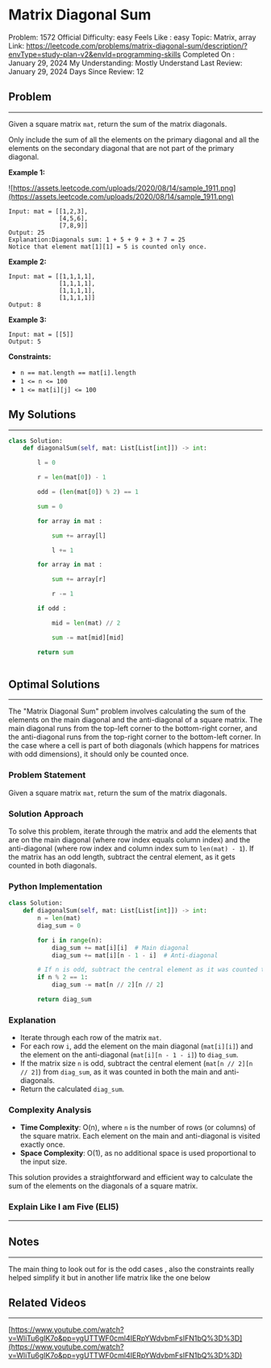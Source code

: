 # Matrix Diagonal Sum

Problem: 1572
Official Difficulty: easy
Feels Like : easy
Topic: Matrix, array
Link: https://leetcode.com/problems/matrix-diagonal-sum/description/?envType=study-plan-v2&envId=programming-skills
Completed On : January 29, 2024
My Understanding: Mostly Understand
Last Review: January 29, 2024
Days Since Review: 12

## Problem

---

Given a square matrix `mat`, return the sum of the matrix diagonals.

Only include the sum of all the elements on the primary diagonal and 
all the elements on the secondary diagonal that are not part of the 
primary diagonal.

**Example 1:**

![https://assets.leetcode.com/uploads/2020/08/14/sample_1911.png](https://assets.leetcode.com/uploads/2020/08/14/sample_1911.png)

```
Input: mat = [[1,2,3],
              [4,5,6],
              [7,8,9]]
Output: 25
Explanation:Diagonals sum: 1 + 5 + 9 + 3 + 7 = 25
Notice that element mat[1][1] = 5 is counted only once.

```

**Example 2:**

```
Input: mat = [[1,1,1,1],
              [1,1,1,1],
              [1,1,1,1],
              [1,1,1,1]]
Output: 8
```

**Example 3:**

```
Input: mat = [[5]]
Output: 5
```

**Constraints:**

- `n == mat.length == mat[i].length`
- `1 <= n <= 100`
- `1 <= mat[i][j] <= 100`

## My Solutions

---

```python
class Solution:
    def diagonalSum(self, mat: List[List[int]]) -> int:

        l = 0 

        r = len(mat[0]) - 1 

        odd = (len(mat[0]) % 2) == 1 

        sum = 0

        for array in mat : 

            sum += array[l]

            l += 1

        for array in mat : 

            sum += array[r]

            r -= 1

        if odd : 

            mid = len(mat) // 2 

            sum -= mat[mid][mid]

        return sum
```

```python

```

## Optimal Solutions

---

The "Matrix Diagonal Sum" problem involves calculating the sum of the elements on the main diagonal and the anti-diagonal of a square matrix. The main diagonal runs from the top-left corner to the bottom-right corner, and the anti-diagonal runs from the top-right corner to the bottom-left corner. In the case where a cell is part of both diagonals (which happens for matrices with odd dimensions), it should only be counted once.

### Problem Statement

Given a square matrix `mat`, return the sum of the matrix diagonals.

### Solution Approach

To solve this problem, iterate through the matrix and add the elements that are on the main diagonal (where row index equals column index) and the anti-diagonal (where row index and column index sum to `len(mat) - 1`). If the matrix has an odd length, subtract the central element, as it gets counted in both diagonals.

### Python Implementation

```python
class Solution:
    def diagonalSum(self, mat: List[List[int]]) -> int:
        n = len(mat)
        diag_sum = 0

        for i in range(n):
            diag_sum += mat[i][i]  # Main diagonal
            diag_sum += mat[i][n - 1 - i]  # Anti-diagonal

        # If n is odd, subtract the central element as it was counted twice
        if n % 2 == 1:
            diag_sum -= mat[n // 2][n // 2]

        return diag_sum
```

### Explanation

- Iterate through each row of the matrix `mat`.
- For each row `i`, add the element on the main diagonal (`mat[i][i]`) and the element on the anti-diagonal (`mat[i][n - 1 - i]`) to `diag_sum`.
- If the matrix size `n` is odd, subtract the central element (`mat[n // 2][n // 2]`) from `diag_sum`, as it was counted in both the main and anti-diagonals.
- Return the calculated `diag_sum`.

### Complexity Analysis

- **Time Complexity**: O(n), where `n` is the number of rows (or columns) of the square matrix. Each element on the main and anti-diagonal is visited exactly once.
- **Space Complexity**: O(1), as no additional space is used proportional to the input size.

This solution provides a straightforward and efficient way to calculate the sum of the elements on the diagonals of a square matrix.

### Explain Like I am Five (ELI5)

---

## Notes

---

 The main thing to look out for is the odd cases , also the constraints really helped simplify it but in another life matrix like the one below

## Related Videos

---

[https://www.youtube.com/watch?v=WliTu6gIK7o&pp=ygUTTWF0cml4IERpYWdvbmFsIFN1bQ%3D%3D](https://www.youtube.com/watch?v=WliTu6gIK7o&pp=ygUTTWF0cml4IERpYWdvbmFsIFN1bQ%3D%3D)